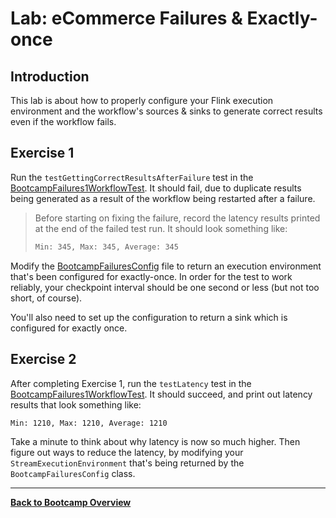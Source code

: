 
# Lab: eCommerce Failures & Exactly-once

## Introduction

This lab is about how to properly configure your Flink execution environment and the
workflow's sources & sinks to generate correct results even if the workflow fails.

## Exercise 1

Run the `testGettingCorrectResultsAfterFailure` test in the 
[BootcampFailures1WorkflowTest](src/test/java/com/ververica/flink/training/exercises/BootcampFailures1WorkflowTest.java).
It should fail, due to duplicate results being generated as a result of the
workflow being restarted after a failure.

> Before starting on fixing the failure, record the latency results printed
> at the end of the failed test run. It should look something like:
> ```bash
> Min: 345, Max: 345, Average: 345
> ```

Modify the [BootcampFailuresConfig](src/main/java/com/ververica/flink/training/exercises/BootcampFailuresConfig.java)
file to return an execution environment that's been configured for exactly-once.
In order for the test to work reliably, your checkpoint interval should be one
second or less (but not too short, of course).

You'll also need to set up the configuration to return a sink which is configured
for exactly once.

## Exercise 2

After completing Exercise 1, run the `testLatency` test in the
[BootcampFailures1WorkflowTest](src/test/java/com/ververica/flink/training/exercises/BootcampFailures1WorkflowTest.java).
It should succeed, and print out latency results that look something like:

```bash
Min: 1210, Max: 1210, Average: 1210
```

Take a minute to think about why latency is now so much higher. Then figure
out ways to reduce the latency, by modifying your `StreamExecutionEnvironment`
that's being returned by the `BootcampFailuresConfig` class.

-----

[**Back to Bootcamp Overview**](../../README-bootcamp.md)
